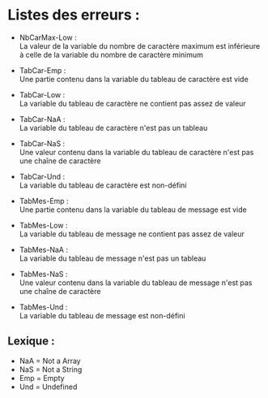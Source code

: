 # Listes des erreurs :

* NbCarMax-Low :  
La valeur de la variable du nombre de caractère maximum est inférieure à celle de la variable du nombre de caractère minimum

* TabCar-Emp :  
Une partie contenu dans la variable du tableau de caractère est vide

* TabCar-Low :  
La variable du tableau de caractère ne contient pas assez de valeur

* TabCar-NaA :  
La variable du tableau de caractère n'est pas un tableau

* TabCar-NaS :  
Une valeur contenu dans la variable du tableau de caractère n'est pas une chaîne de caractère

* TabCar-Und :  
La variable du tableau de caractère est non-défini

* TabMes-Emp :  
Une partie contenu dans la variable du tableau de message est vide

* TabMes-Low :  
La variable du tableau de message ne contient pas assez de valeur

* TabMes-NaA :  
La variable du tableau de message n'est pas un tableau

* TabMes-NaS :  
Une valeur contenu dans la variable du tableau de message n'est pas une chaîne de caractère

* TabMes-Und :  
La variable du tableau de message est non-défini


## Lexique :
* NaA = Not a Array  
* NaS = Not a String  
* Emp = Empty  
* Und = Undefined